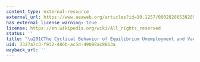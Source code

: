 ```yaml
---
content_type: external-resource
external_url: https://www.aeaweb.org/articles?id=10.1257/0002828053828572
has_external_license_warning: true
license: https://en.wikipedia.org/wiki/All_rights_reserved
status: ''
title: "\u201CThe Cyclical Behavior of Equilibrium Unemployment and Vacancies.\u201D"
uid: 3327a7c3-f932-486b-ac5d-49098ac8863a
wayback_url: ''
---
```


